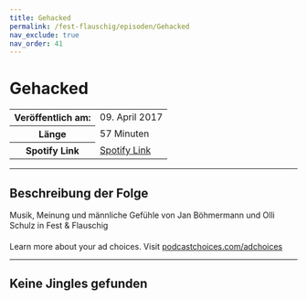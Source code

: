 ```yaml
---
title: Gehacked
permalink: /fest-flauschig/episoden/Gehacked
nav_exclude: true
nav_order: 41
---
```


# Gehacked
<table class="resp-table dcf-table dcf-table-responsive dcf-table-bordered dcf-table-striped dcf-w-100%">
                    <tbody>
                        <tr>
                            <th scope="row">Veröffentlich am:</th>
                            <td data-label="Veröffentlich am:">09. April 2017</td>
                        </tr>
                        <tr>
                            <th scope="row">Länge </th>
                            <td data-label="Länge ">57 Minuten</td>
                        </tr><tr>
                                <th scope="row">Spotify Link</th>
                                <td data-label="Spotify Link"><a href="https://open.spotify.com/episode/3sgNPFUHTao9FiV1WgzfPv">Spotify Link</a></td>
                            </tr></tbody>
                </table>

***

## Beschreibung der Folge

<div>
Musik, Meinung und männliche Gefühle von Jan Böhmermann und Olli Schulz in Fest &amp; Flauschig  <br> <p> </p><p>Learn more about your ad choices. Visit <a href="https://podcastchoices.com/adchoices">podcastchoices.com/adchoices</a></p>  
</div>

***

## Keine Jingles gefunden
